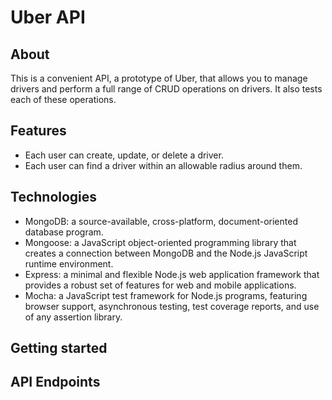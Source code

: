 # Uber API

## About

This is a convenient API, a prototype of Uber, that allows you to manage drivers and perform a full range of CRUD operations on drivers. It also tests each of these operations.

## Features

- Each user can create, update, or delete a driver.
- Each user can find a driver within an allowable radius around them.

## Technologies

- MongoDB: a source-available, cross-platform, document-oriented database program.
- Mongoose: a JavaScript object-oriented programming library that creates a connection between MongoDB and the Node.js JavaScript runtime environment.
- Express: a minimal and flexible Node.js web application framework that provides a robust set of features for web and mobile applications.
- Mocha: a JavaScript test framework for Node.js programs, featuring browser support, asynchronous testing, test coverage reports, and use of any assertion library.

## Getting started

## API Endpoints
